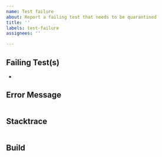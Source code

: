 ```yaml
---
name: Test failure
about: Report a failing test that needs to be quarantined
title: ''
labels: test-failure
assignees: ''

---
```


## Failing Test(s)

<!--
Provide the fully qualified name(s) of the failing tests.
-->

-

## Error Message

<!--
Provide the error message associated with the test failure, if applicable.
-->

```

```

## Stacktrace

<!--
Provide the stack trace associated with the test failure, if applicable.
-->

```

```

## Build

<!--
Provide a link to the build where the test failure occurred.
-->
